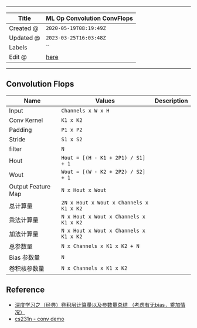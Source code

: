 -----

| Title     | ML Op Convolution ConvFlops                           |
| --------- | ----------------------------------------------------- |
| Created @ | `2020-05-19T08:19:49Z`                                |
| Updated @ | `2023-03-25T16:03:48Z`                                |
| Labels    | \`\`                                                  |
| Edit @    | [here](https://github.com/junxnone/aiwiki/issues/396) |

-----

## Convolution Flops

| Name               | Values                                  | Description |
| ------------------ | --------------------------------------- | ----------- |
| Input              | `Channels x W x H`                      |             |
| Conv Kernel        | `K1 x K2`                               |             |
| Padding            | `P1 x P2`                               |             |
| Stride             | `S1 x S2`                               |             |
| filter             | `N`                                     |             |
| Hout               | `Hout = [(H - K1 + 2P1) / S1] + 1`      |             |
| Wout               | `Wout = [(W - K2 + 2P2) / S2] + 1`      |             |
| Output Feature Map | `N x Hout x Wout`                       |             |
| 总计算量               | `2N x Hout x Wout x Channels x K1 x K2` |             |
| 乘法计算量              | `N x Hout x Wout x Channels x K1 x K2`  |             |
| 加法计算量              | `N x Hout x Wout x Channels x K1 x K2`  |             |
| 总参数量               | `N x Channels x K1 x K2 + N`            |             |
| Bias 参数量           | `N`                                     |             |
| 卷积核参数量             | `N x Channels x K1 x K2`                |             |

## Reference

  - [深度学习之（经典）卷积层计算量以及参数量总结
    （考虑有无bias，乘加情况）](https://www.cnblogs.com/qinduanyinghua/p/11302618.html)
  - [cs231n - conv
    demo](https://cs231n.github.io/assets/conv-demo/index.html)
